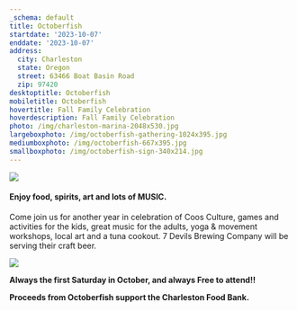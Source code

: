 ```yaml
---
_schema: default
title: Octoberfish
startdate: '2023-10-07'
enddate: '2023-10-07'
address:
  city: Charleston
  state: Oregon
  street: 63466 Boat Basin Road
  zip: 97420
desktoptitle: Octoberfish
mobiletitle: Octoberfish
hovertitle: Fall Family Celebration
hoverdescription: Fall Family Celebration
photo: /img/charleston-marina-2048x530.jpg
largeboxphoto: /img/octoberfish-gathering-1024x395.jpg
mediumboxphoto: /img/octoberfish-667x395.jpg
smallboxphoto: /img/octoberfish-sign-340x214.jpg
---
```

![](/img/octoberfish-gathering-1024x395.jpg)

#### **Enjoy food, spirits, art and lots of MUSIC.**

Come join us for another year in celebration of Coos Culture, games and activities for the kids, great music for the adults, yoga & movement workshops, local art and a tuna cookout. 7 Devils Brewing Company will be serving their craft beer.

![](/img/octoberfish-crafts-667x355.jpg)

**Always the first Saturday in October, and always Free to attend!!**

**Proceeds from Octoberfish support the Charleston Food Bank.**
